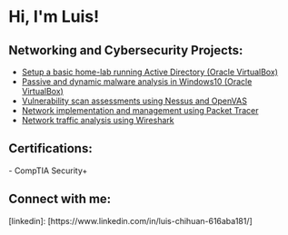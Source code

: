 <h1>Hi, I'm Luis! </h1>

<h2> Networking and Cybersecurity Projects:</h2>

  - [Setup a basic home-lab running Active Directory (Oracle VirtualBox)](https://github.com/Df3nd3r/portfolio)
  - [Passive and dynamic malware analysis in Windows10 (Oracle VirtualBox)](https://github.com/Df3nd3r/portfolio)
  - [Vulnerability scan assessments using Nessus and OpenVAS](https://github.com/Df3nd3r/portfolio)
  - [Network implementation and management using Packet Tracer](https://github.com/Df3nd3r/portfolio)
  - [Network traffic analysis using Wireshark](https://github.com/Df3nd3r/portfolio)

<h2> Certifications: </h2>
  - CompTIA Security+

<h2> Connect with me: </h2>
[linkedin]: [https://www.linkedin.com/in/luis-chihuan-616aba181/]

<!--
**joshmadakor1/joshmadakor1** is a ✨ _special_ ✨ repository because its `README.md` (this file) appears on your GitHub profile.

Here are some ideas to get you started:

- 🔭 I’m currently working on ...
- 🌱 I’m currently learning ...
- 👯 I’m looking to collaborate on ...
- 🤔 I’m looking for help with ...
- 💬 Ask me about ...
- 📫 How to reach me: ...
- 😄 Pronouns: ...
- ⚡ Fun fact: ...
-->

